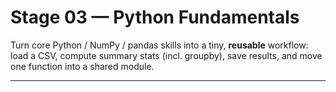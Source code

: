 # Stage 03 — Python Fundamentals

Turn core Python / NumPy / pandas skills into a tiny, **reusable** workflow:
load a CSV, compute summary stats (incl. groupby), save results, and move one
function into a shared module.

---

